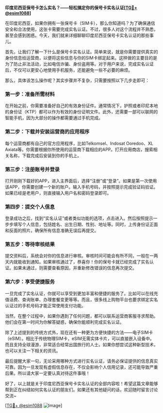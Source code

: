 **印度尼西亚保号卡怎么实名？——轻松搞定你的保号卡实名认证[[TG💪+ @esim1088](https://t.me/s/esim1088)]**

在印度尼西亚，如果你拥有一张保号卡（SIM卡），那么你知道吗？为了确保通信安全和合法使用，这张卡需要完成实名认证。不过，很多人对这个流程并不熟悉，甚至会感到困惑。今天，我们就来详细聊聊印度尼西亚保号卡实名认证的那些事儿。

首先，让我们了解一下什么是保号卡实名认证。简单来说，就是你需要提供真实的身份信息给运营商，以便将这些信息与你的SIM卡绑定起来。这样做的主要目的是为了防止非法活动，比如电信诈骗、身份盗用等。对于用户来说，完成实名认证后，不仅可以更安心地使用手机服务，还能避免一些不必要的麻烦。

那么，具体该怎么操作呢？其实步骤并不复杂，只需要按照以下几步走即可：

### 第一步：准备所需材料

在开始之前，你需要准备好自己的有效身份证件。通常情况下，护照或者印尼本地的身份证（KTP）都可以作为有效的身份证明文件。此外，还需要一部可以联网的智能手机，因为大部分的操作都需要通过手机完成。

### 第二步：下载并安装运营商的应用程序

每个运营商都有自己的官方应用程序，比如Telkomsel、Indosat Ooredoo、XL Axiata等。你需要根据你所使用的运营商下载相应的APP。打开应用商店，搜索相关名称，下载完成后安装到你的手机上。

### 第三步：注册账号并登录

打开刚刚下载好的APP，进入主界面后，选择“注册”或“登录”。如果是第一次使用该APP，你需要创建一个新的账户。输入手机号码，并按照提示完成验证码验证。如果已经是老用户，则直接输入用户名和密码登录即可。

### 第四步：提交个人信息

登录成功之后，找到“实名认证”或者类似功能的选项，点击进入。然后按照提示一步步填写个人信息，包括姓名、出生日期、性别、地址等。同时，上传身份证正面和反面的照片。确保所有信息准确无误后再提交。

### 第五步：等待审核结果

提交资料后，系统会对你的信息进行审核。审核时间可能会有所不同，一般在一两天内就能收到通知。如果审核通过了，恭喜你！你的保号卡就已经完成了实名认证。如果未通过，则需要查看原因，并重新修改错误的信息再次提交。

### 第六步：享受便捷服务

一旦完成了实名认证，你就可以享受到更加丰富和便捷的服务了。比如可以在线充值话费、查询账单、办理套餐变更等等。而且，很多线上购物平台也要求绑定实名认证过的手机号码才能正常使用支付功能。

当然，在整个过程中，如果你遇到了任何问题，都可以联系运营商客服寻求帮助。他们会在第一时间为你解答疑惑，确保你能顺利完成实名认证。

除了上述提到的传统方式外，现在还有一种更为方便快捷的方法——电子SIM卡（eSIM）。相比于传统物理SIM卡，eSIM无需实体卡片，可以直接嵌入设备中。而且支持全球漫游，非常适合经常出国旅行的人士。如果你想尝试这种新型技术，也可以关注一下相关的资讯。

最后提醒大家一句，无论采用哪种方式进行实名认证，请务必保证提供的信息真实可靠。因为一旦发现有虚假信息存在，不仅会影响个人信用记录，还可能导致严重后果。所以请大家一定要认真对待这件事哦！

好了，以上就是关于印度尼西亚保号卡实名认证的全部内容啦！希望这篇文章能够帮到正在纠结如何实名认证的朋友们。如果还有其他疑问的话，欢迎随时留言讨论交流~ 

[[TG💪+ @esim1088](https://t.me/s/esim1088) ![Image](https://i.postimg.cc/4NQfJmqS/Snipaste-2025-05-13-00-14-12.png)]